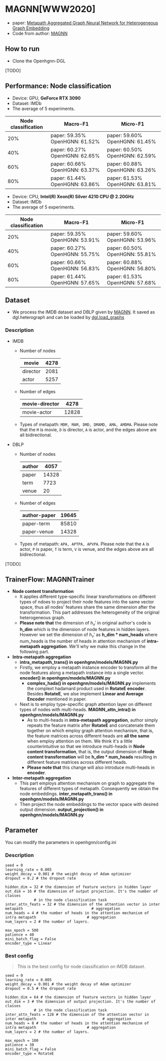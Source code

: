 # MAGNN[WWW2020]

-   paper: [Metapath Aggregated Graph Neural Network for Heterogeneous Graph Embedding](https://arxiv.org/abs/2002.01680)
-   Code from author: [MAGNN](https://github.com/cynricfu/MAGNN)

## How to run

-   Clone the Openhgnn-DGL

[TODO]

## Performance: Node classification

-   Device: GPU, **GeForce RTX 3090**
-   Dataset: IMDb
-   The average of 5 experiments.

| Node classification | Macro-F1                           | Micro-F1                           |
| ------------------- | ---------------------------------- | ---------------------------------- |
| 20%                 | paper: 59.35%    OpenHGNN:  61.52% | paper: 59.60%    OpenHGNN:  61.45% |
| 40%                 | paper: 60.27%    OpenHGNN:  62.65% | paper: 60.50%    OpenHGNN:  62.59% |
| 60%                 | paper: 60.66%    OpenHGNN:  63.37% | paper: 60.88%    OpenHGNN:  63.26% |
| 80%                 | paper: 61.44%    OpenHGNN:  63.86% | paper: 61.53%    OpenHGNN:  63.81% |

-   Device: CPU, **Intel(R) Xeon(R) Silver 4210 CPU @ 2.20GHz**
-   Dataset: IMDb
-   The average of 5 experiments.

| Node classification | Macro-F1                           | Micro-F1                           |
| ------------------- | ---------------------------------- | ---------------------------------- |
| 20%                 | paper: 59.35%    OpenHGNN:  53.91% | paper: 59.60%    OpenHGNN:  53.96% |
| 40%                 | paper: 60.27%    OpenHGNN:  55.75% | paper: 60.50%    OpenHGNN:  55.81% |
| 60%                 | paper: 60.66%    OpenHGNN:  56.83% | paper: 60.88%    OpenHGNN:  56.80% |
| 80%                 | paper: 61.44%    OpenHGNN:  57.65% | paper: 61.53%    OpenHGNN:  57.68% |

## Dataset

-   We process the IMDB dataset and DBLP given by [MAGNN](https://github.com/cynricfu/MAGNN). It saved as dgl.heterograph and can be loaded by [dgl.load_graphs](https://docs.dgl.ai/en/latest/generated/dgl.load_graphs.html)

### Description

-   IMDB

    -   Number of nodes

        | movie    | 4278 |
        | -------- | ---- |
        | director | 2081 |
        | actor    | 5257 |

    -   Number of edges

        | movie-director | 4278  |
        | -------------- | ----- |
        | movie-actor    | 12828 |

    -   Types of metapath: `MDM, MAM, DMD, DMAMD, AMA, AMDMA`. Please note that the `M` is movie, `D` is director, `A` is actor, and the edges above are all bidirectional.

-   DBLP

    -   Number of nodes

        | author | 4057  |
        | ------ | ----- |
        | paper  | 14328 |
        | term   | 7723  |
        | venue  | 20    |

    -   Number of edges

        | author-paper | 19645 |
        | ------------ | ----- |
        | paper-term   | 85810 |
        | paper-venue  | 14328 |

    -   Types of metapath: `APA, APTPA, APVPA`. Please note that the `A` is actor, `P` is paper, `T` is term, `V` is venue, and the edges above are all bidirectional.

[TODO]

## TrainerFlow: MAGNNTrainer

-   **Node content transformation**
    -   It applies different type-specific linear transformations on different types of ndoes to project their node features into the same vector space, thus all nodes' features share the same dimension after the transformation. This part addresses the heterogeneity of the original heterogeneous graph.
    -   **Please note that** the dimension of $h_v'$ in original author's code is **h_dim** which is the dimension of node features in hidden layers. However we set the dimension of $h_v'$ as **h_dim \* num_heads** where num_heads is the number of heads in attention mechanism of **intra-metapath aggregation**. We'll why we make this change in the following part.
-   **Intra-metapath aggregation**
    -   **intra_metapath_trans() in openhgnn/models/MAGNN.py**
    -   Firstly, we employ a metapath instance encoder to transform all the node features along a metapath instance into a single vector. **encoder() in openhgnn/models/MAGNN.py**
        -   **complex_hada() in openhgnn/models/MAGNN.py** implements the complext hadamard product used in **RotateE encoder**. Besides **RotateE**, we alse implement **Linear and Average Encoder** mentioned in paper.
    -   Next is to employ type-specific graph attention layer on different types of nodes with multi-heads. **MAGNN_attn_intra() in openhgnn/models/MAGNN.py**
        -   As to multi-heads in **intra-metapath aggregation**, author simply repeats the feature matrix after **RotateE** and concatenate them together on which employ graph attention mechanism, that is, the feature matrices across different heads are **all the same** when employ attention on them. We think it's a little counterintuitive so that we introduce multi-heads in **Node content transformation**, that is, the output dimension of **Node content transformation** will be **h_dim * num_heads** resulting in different feature matrices across different heads. 
        -   **Please note that** this change will also introduce multi-heads in **encoder**. 
-   **Inter-metapath aggregation**
    -   This part employs attention mechanism on graph  to aggregate the features of different types of metapath. Consequently we obtain the node embeddings. **inter_metapath_trans() in openhgnn/models/MAGNN.py**
    -   Then project the node embeddings to the vector space with desired output dimension. **output_projection() in openhgnn/models/MAGNN.py**

## Parameter

You can modify the parameters in openhgnn/config.ini

### Description

```
seed = 0
learning_rate = 0.005
weight_decay = 0.001 # the weight decay of Adam optimizer
dropout = 0.2 # the dropout rate

hidden_dim = 32 # the dimension of feature vectors in hidden layer
out_dim = 16 # the dimension of output projection. It's the number of classes
			 # in the node classification task
inter_attn_feats = 32 # the dimension of the attention vector in inter metapath 							  # aggregation
num_heads = 4 # the number of heads in the attention mechanism of intra metapath 		 			   # aggregation
num_layers = 2 # the number of layers.

max_epoch = 500
patience = 40
mini_batch_flag = False
encoder_type = Linear
```

### Best config

>   This is the best config for node classification on IMDB dataset.

```
seed = 0
learning_rate = 0.005
weight_decay = 0.001 # the weight decay of Adam optimizer
dropout = 0.5 # the dropout rate

hidden_dim = 64 # the dimension of feature vectors in hidden layer
out_dim = 3 # the dimension of output projection. It's the number of classes
			 # in the node classification task
inter_attn_feats = 128 # the dimension of the attention vector in inter metapath 							  # aggregation
num_heads = 8 # the number of heads in the attention mechanism of intra metapath 		 			   # aggregation
num_layers = 2 # the number of layers.

max_epoch = 100
patience = 30
mini_batch_flag = False
encoder_type = RotateE
```

